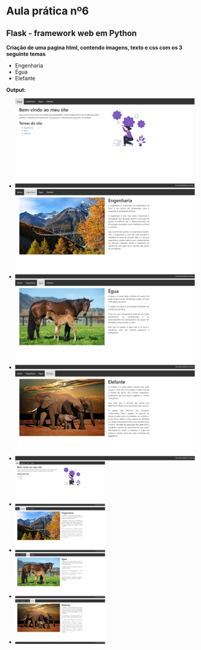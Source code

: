 # Aula prática nº6
## Flask - framework web em Python

**Criação de uma pagina html, contendo imagens, texto e css com os 3 seguinte temas**
- Engenharia
- Égua
- Elefante

**Output:**
- ![home](https://github.com/cvmota/plneb-2223/blob/main/TPC6/output/home.jpg)
- ![engenharia](https://github.com/cvmota/plneb-2223/blob/main/TPC6/output/engenharia.jpg)
- ![egua](https://github.com/cvmota/plneb-2223/blob/main/TPC6/output/egua.jpg)
- ![elefante](https://github.com/cvmota/plneb-2223/blob/main/TPC6/output/elefante.jpg)
- <img src="https://github.com/cvmota/plneb-2223/blob/main/TPC6/output/home.jpg" width="50%">
- <img src="https://github.com/cvmota/plneb-2223/blob/main/TPC6/output/engenharia.jpg" width="50%">
- <img src="https://github.com/cvmota/plneb-2223/blob/main/TPC6/output/egua.jpg" width="50%">
- <img src="https://github.com/cvmota/plneb-2223/blob/main/TPC6/output/elefante.jpg" width="50%">